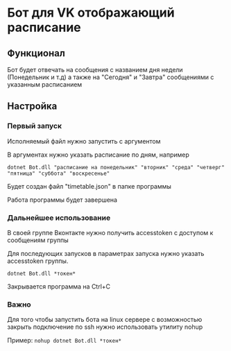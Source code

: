 # Бот для VK отображающий расписание
## Функционал
Бот будет отвечать на сообщения с названием дня недели (Понедельник и т.д) а также на "Сегодня" и "Завтра" сообщениями с указанным расписанием
## Настройка
### Первый запуск
Исполняемый файл нужно запустить с аргументом

В аргументах нужно указать расписание по дням, например

`dotnet Bot.dll "расписание на понедельник" "вторник" "среда" "четверг" "пятница" "суббота" "воскресенье"`

Будет создан файл "timetable.json" в папке программы

Работа программы будет завершена
### Дальнейшее использование
В своей группе Вконтакте нужно получить accesstoken с доступом к сообщениям группы

Для последующих запусков в параметрах запуска нужно указать accesstoken группы.

`dotnet Bot.dll *токен*`

Закрывается программа на Ctrl+C

### Важно
Для того чтобы запустить бота на linux сервере с возможностью закрыть подключение по ssh нужно использовать утилиту nohup

Пример:
`nohup dotnet Bot.dll *токен*`
